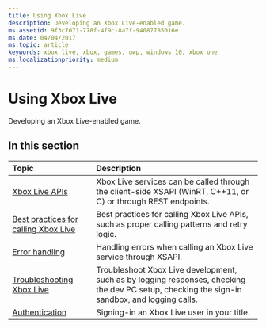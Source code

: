 ```yaml
---
title: Using Xbox Live
description: Developing an Xbox Live-enabled game.
ms.assetid: 9f3c7071-778f-4f9c-8a7f-94087785016e
ms.date: 04/04/2017
ms.topic: article
keywords: xbox live, xbox, games, uwp, windows 10, xbox one
ms.localizationpriority: medium
---
```

# Using Xbox Live

Developing an Xbox Live-enabled game.

## In this section

| Topic                                                                                                                                             | Description                                                                                                   |
|:--------------------------------------------------------------------------------------------------------------------------------------------------|:--------------------------------------------------------------------------------------------------------------|
| [Xbox Live APIs](../xbox-live-apis.md) | Xbox Live services can be called through the client-side XSAPI (WinRT, C++11, or C) or through REST endpoints. |
| [Best practices for calling Xbox Live](best-practices/best-practices-for-calling-xbox-live.md) | Best practices for calling Xbox Live APIs, such as proper calling patterns and retry logic. |
| [Error handling](error-handling/error-handling.md) | Handling errors when calling an Xbox Live service through XSAPI. |
| [Troubleshooting Xbox Live](troubleshooting/troubleshooting.md) | Troubleshoot Xbox Live development, such as by logging responses, checking the dev PC setup, checking the sign-in sandbox, and logging calls. |
| [Authentication](auth/authentication.md) | Signing-in an Xbox Live user in your title. |
